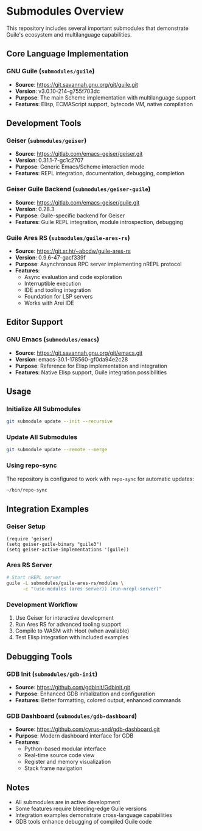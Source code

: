 # Submodules Overview

This repository includes several important submodules that demonstrate Guile's ecosystem and multilanguage capabilities.

## Core Language Implementation

### GNU Guile (`submodules/guile`)
- **Source**: https://git.savannah.gnu.org/git/guile.git
- **Version**: v3.0.10-214-g755f703dc
- **Purpose**: The main Scheme implementation with multilanguage support
- **Features**: Elisp, ECMAScript support, bytecode VM, native compilation

## Development Tools

### Geiser (`submodules/geiser`)
- **Source**: https://gitlab.com/emacs-geiser/geiser.git
- **Version**: 0.31.1-7-gc1c2707
- **Purpose**: Generic Emacs/Scheme interaction mode
- **Features**: REPL integration, documentation, debugging, completion

### Geiser Guile Backend (`submodules/geiser-guile`)
- **Source**: https://gitlab.com/emacs-geiser/guile.git
- **Version**: 0.28.3
- **Purpose**: Guile-specific backend for Geiser
- **Features**: Guile REPL integration, module introspection, debugging

### Guile Ares RS (`submodules/guile-ares-rs`)
- **Source**: https://git.sr.ht/~abcdw/guile-ares-rs
- **Version**: 0.9.6-47-gacf339f
- **Purpose**: Asynchronous RPC server implementing nREPL protocol
- **Features**: 
  - Async evaluation and code exploration
  - Interruptible execution
  - IDE and tooling integration
  - Foundation for LSP servers
  - Works with Arei IDE

## Editor Support

### GNU Emacs (`submodules/emacs`)
- **Source**: https://git.savannah.gnu.org/git/emacs.git
- **Version**: emacs-30.1-178560-gf0da94e2c28
- **Purpose**: Reference for Elisp implementation and integration
- **Features**: Native Elisp support, Guile integration possibilities

## Usage

### Initialize All Submodules
```bash
git submodule update --init --recursive
```

### Update All Submodules
```bash
git submodule update --remote --merge
```

### Using repo-sync
The repository is configured to work with `repo-sync` for automatic updates:
```bash
~/bin/repo-sync
```

## Integration Examples

### Geiser Setup
```elisp
(require 'geiser)
(setq geiser-guile-binary "guile3")
(setq geiser-active-implementations '(guile))
```

### Ares RS Server
```bash
# Start nREPL server
guile -L submodules/guile-ares-rs/modules \
      -c "(use-modules (ares server)) (run-nrepl-server)"
```

### Development Workflow
1. Use Geiser for interactive development
2. Run Ares RS for advanced tooling support
3. Compile to WASM with Hoot (when available)
4. Test Elisp integration with included examples

## Debugging Tools

### GDB Init (`submodules/gdb-init`)
- **Source**: https://github.com/gdbinit/Gdbinit.git
- **Purpose**: Enhanced GDB initialization and configuration
- **Features**: Better formatting, colored output, enhanced commands

### GDB Dashboard (`submodules/gdb-dashboard`)
- **Source**: https://github.com/cyrus-and/gdb-dashboard.git
- **Purpose**: Modern dashboard interface for GDB
- **Features**: 
  - Python-based modular interface
  - Real-time source code view
  - Register and memory visualization
  - Stack frame navigation

## Notes
- All submodules are in active development
- Some features require bleeding-edge Guile versions
- Integration examples demonstrate cross-language capabilities
- GDB tools enhance debugging of compiled Guile code